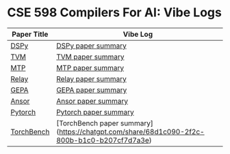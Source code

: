 # CSE 598 Compilers For AI: Vibe Logs
| Paper Title | Vibe Log |
|-------------|----------------|
| [DSPy](https://arxiv.org/pdf/2310.03714) | [DSPy paper summary](https://chatgpt.com/share/68c1cbcd-baec-800b-872a-fb4779808955) |
| [TVM](https://arxiv.org/abs/1802.04799)  | [TVM paper summary](https://chatgpt.com/share/68c30cd1-39e8-800b-89bb-cf786d1e5b6d)  |
| [MTP](https://arxiv.org/pdf/2405.08965) | [MTP paper summary](https://chatgpt.com/share/68c8833a-390c-800b-b82e-213c789b101e) |
| [Relay](https://arxiv.org/pdf/1904.08368) | [Relay paper summary](https://chatgpt.com/share/68ca129a-ce1c-800b-99f3-05b3a31f3840) |
| [GEPA](https://arxiv.org/pdf/2507.19457) | [GEPA paper summary](https://chatgpt.com/share/68cae042-bdb8-800b-9a03-0b8767c52b6f) |
| [Ansor](https://arxiv.org/pdf/2006.06762) | [Ansor paper summary](https://chatgpt.com/share/68cae32a-742c-800b-995e-dce3526e7ac3) |
|[Pytorch](https://dl.acm.org/doi/10.1145/3620665.3640366) | [Pytorch paper summary](https://chatgpt.com/share/68d0e138-f654-800b-9c92-9372e3f65c53) |
| [TorchBench](https://arxiv.org/abs/2304.14226) | [TorchBench paper summary] (https://chatgpt.com/share/68d1c090-2f2c-800b-b1c0-b207cf7d7a3e) |